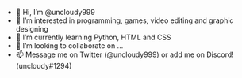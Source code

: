 - 👋 Hi, I’m @uncloudy999
- 👀 I’m interested in programming, games, video editing and graphic designing
- 🌱 I’m currently learning Python, HTML and CSS
- 💞️ I’m looking to collaborate on ...
- 📫 Message me on Twitter (@uncloudy999) or add me on Discord! (uncloudy#1294)

<!---
uncloudy999/uncloudy999 is a ✨ special ✨ repository because its `README.md` (this file) appears on your GitHub profile.
You can click the Preview link to take a look at your changes.
--->
